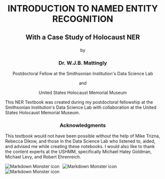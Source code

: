 # <p align="center">INTRODUCTION TO NAMED ENTITY RECOGNITION</p>
## <p align="center">With a Case Study of Holocaust NER</p>
<p align="center">by</p>

### <p align="center">Dr. W.J.B. Mattingly</p>
<p align="center">Postdoctoral Fellow at the Smithsonian Institution's Data Science Lab</p>
<p align="center">and</p>
<p align="center">United States Holocaust Memorial Museum</p>

This NER Textbook was created during my postdoctoral fellowship at the Smithsonian Institution's Data Science Lab with collaboration at the United States Holocaust Memorial Museum.

### <p align="center">Acknowledgments</p>
This textbook would not have been possible without the help of Mike Trizna, Rebecca Dikow, and those in the Data Science Lab who listened to, aided, and advised me while creating these notebooks. I would also like to thank the content experts at the USHMM, specifically Michael Haley Goldman, Michael Levy, and Robert Ehrenreich.

<img src="images/data_science_lab_logo.png"
     alt="Markdown Monster icon"
     style="float: left; margin-right: 10px;" />
<img src="images/si_logo.jpg"
     alt="Markdown Monster icon"
     style="float: left; margin-right: 10px;" />
<img src="images/ushmm_logo.jpg"
alt="Markdown Monster icon"
style="float: left; margin-right: 10px;" />

